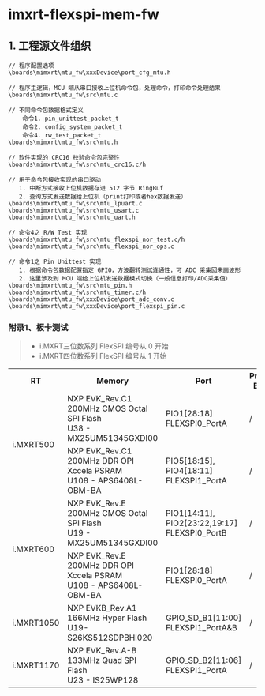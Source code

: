 # imxrt-flexspi-mem-fw

## 1. 工程源文件组织

```text
// 程序配置选项
\boards\mimxrt\mtu_fw\xxxDevice\port_cfg_mtu.h

// 程序主逻辑，MCU 端从串口接收上位机命令包，处理命令，打印命令处理结果
\boards\mimxrt\mtu_fw\src\mtu.c

// 不同命令包数据格式定义
    命令1. pin_unittest_packet_t
    命令2. config_system_packet_t
    命令4. rw_test_packet_t
\boards\mimxrt\mtu_fw\src\mtu.h

// 软件实现的 CRC16 校验命令包完整性
\boards\mimxrt\mtu_fw\src\mtu_crc16.c/h

// 用于命令包接收实现的串口驱动
   1. 中断方式接收上位机数据存进 512 字节 RingBuf
   2. 查询方式发送数据给上位机（print打印或者hex数据发送）
\boards\mimxrt\mtu_fw\src\mtu_lpuart.c
\boards\mimxrt\mtu_fw\src\mtu_usart.c
\boards\mimxrt\mtu_fw\src\mtu_uart.h

// 命令4之 R/W Test 实现
\boards\mimxrt\mtu_fw\src\mtu_flexspi_nor_test.c/h
\boards\mimxrt\mtu_fw\src\mtu_flexspi_nor_ops.c

// 命令1之 Pin Unittest 实现
   1. 根据命令包数据配置指定 GPIO，方波翻转测试连通性，可 ADC 采集回来画波形
   2. 这里涉及到 MCU 端给上位机发送数据模式切换（一般信息打印/ADC采集值）
\boards\mimxrt\mtu_fw\src\mtu_pin.h
\boards\mimxrt\mtu_fw\src\mtu_timer.c/h
\boards\mimxrt\mtu_fw\xxxDevice\port_adc_conv.c
\boards\mimxrt\mtu_fw\xxxDevice\port_flexspi_pin.c
```

### 附录1、板卡测试
> * i.MXRT三位数系列 FlexSPI 编号从 0 开始
> * i.MXRT四位数系列 FlexSPI 编号从 1 开始

<table><tbody>
    <tr>
        <th>RT</th>
        <th>Memory</th>
        <th>Port</th>
        <th>Project Build</th>
        <th>Status</th>
    </tr>
    <tr>
        <td rowspan="2">i.MXRT500</td>
        <td>NXP EVK_Rev.C1<br>
            200MHz CMOS Octal SPI Flash<br>
            U38 - MX25UM51345GXDI00</td>
        <td>PIO1[28:18]<br>
            FLEXSPI0_PortA</td>
        <td>/</td>
        <td>Done</td>
    </tr>
    <tr>
        <td>NXP EVK_Rev.C1<br>
            200MHz DDR OPI Xccela PSRAM<br>
            U108 - APS6408L-OBM-BA</td>
        <td>PIO5[18:15], PIO4[18:11]<br>
            FLEXSPI1_PortA</td>
        <td>/</td>
        <td>Done</td>
    </tr>
    <tr>
        <td rowspan="2">i.MXRT600</td>
        <td>NXP EVK_Rev.E<br>
            200MHz CMOS Octal SPI Flash<br>
            U19 - MX25UM51345GXDI00</td>
        <td>PIO1[14:11], PIO2[23:22,19:17]<br>
            FLEXSPI0_PortB</td>
        <td>/</td>
        <td>Done</td>
    </tr>
    <tr>
        <td>NXP EVK_Rev.E<br>
            200MHz DDR OPI Xccela PSRAM<br>
            U108 - APS6408L-OBM-BA</td>
        <td>PIO1[28:18]<br>
            FLEXSPI0_PortA</td>
        <td>/</td>
        <td>Done</td>
    </tr>
    <tr>
        <td rowspan="1">i.MXRT1050</td>
        <td>NXP EVKB_Rev.A1<br>
            166MHz Hyper Flash<br>
            U19- S26KS512SDPBHI020</td>
        <td>GPIO_SD_B1[11:00]<br>
            FLEXSPI1_PortA&B</td>
        <td>/</td>
        <td>Done</td>
    </tr>
    <tr>
        <td rowspan="1">i.MXRT1170</td>
        <td>NXP EVK_Rev.A-B<br>
            133MHz Quad SPI Flash<br>
            U23 - IS25WP128</td>
        <td>GPIO_SD_B2[11:06]<br>
            FLEXSPI1_PortA</td>
        <td>/</td>
        <td>Done</td>
    </tr>
</table>